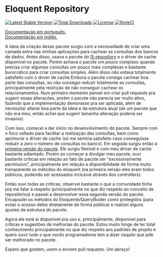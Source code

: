# Eloquent Repository
[![Latest Stable Version](https://poser.pugx.org/giordanolima/eloquent-repository/v/stable)](https://packagist.org/packages/giordanolima/eloquent-repository) 
[![Total Downloads](https://poser.pugx.org/giordanolima/eloquent-repository/downloads)](https://packagist.org/packages/giordanolima/eloquent-repository) 
[![License](https://poser.pugx.org/giordanolima/eloquent-repository/license)](https://packagist.org/packages/giordanolima/eloquent-repository)
[![StyleCI](https://styleci.io/repos/82729156/shield?branch=master)](https://styleci.io/repos/82729156)

[Documentação em português.](README_PT.md)  
[Documentação em inglês.](README.md)

A ideia da criação desse pacote surgiu com a necessidade de criar uma camada extra nas minhas aplicações para cachear as consultas dos bancos de dados.
Antes disso, usava o pacote do [l5-repository](https://github.com/andersao/l5-repository) e o driver de cache disponível no pacote. Porém achava o pacote um pouco complexo quando precisa criar algumas consultas um pouco mais complexas e bastante burocrático para criar consultas simples. Além disso não estava totalmente satisfeito com o driver de cache Embora o pacote consiga cachear boa parte das consultas, eu não consegui reduzir totalmente as consultas, principalmente pela restrição de não conseguir cachear os relacionamentos. Num primeiro momento pensei em criar pull requests pra sugerir essas alterações, porém o pacote não parecia ser muito ativo, fazendo que a implementação demorasse pra ser aplicada, além de necessitar alterar boa parte da ideia e da estrutura atual (de um pacote que não era meu, então achei que sugerir tamanha alteração poderia ser invasivo).

Com isso, comecei a dar início no desenvolvimento do pacote. Sempre com o foco voltado para facilitar a realização das consultas, bem como aprimorar o driver de cache (só me sentiria satisfeito caso conseguisse reduzir a *zero* o número de consultas no banco).
Em seguida surgiu então a [primeira versão do pacote](https://github.com/giordanolima/eloquent-repository/tree/1.0). Ele surgiu flexível e com meu driver de cache bastante adiantado. Porém ao começar a divulgar meu pacote, ouvi bastante críticas em relação ao fato de pacote ser "excessivamente permissivo", principalmente em relação a disponibilidade de forma muito transparente os métodos do eloquent (na primeira versão eles eram todos públicos, podendo ser acessados inclusive através dos controllers).

Então ouvi todas as críticas, observei bastante o que a comunidade tinha pra me falar à respeito (principalmente no que diz respeito ao conceito de repositórios) e passei a desenvolver essa segunda versão do pacote. Encapsulei os métodos do Eloquente/QueryBuider como protegidos (para evitar o acesso deles diretamente de forma pública) e realizei alguns ajustes de estrutura do pacote.

Agora ele está aí disponível pra uso e, principalmente, disponível para críticas e sugestões de melhorias do pacote. Estou muito longe de ter total conhecimento principalmente no que diz respeito aos padrões de projeto e quero ouvir tudo o que vocês programadores tem a dizer naquilo que pde ser melhorado no pacote.

Espero que gostem, usem e enviem pull requests.
Um abraço!
